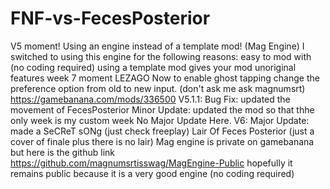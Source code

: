 # FNF-vs-FecesPosterior
V5 moment! Using an engine instead of a template mod! (Mag Engine)
I switched to using this engine for the following reasons:
  easy to mod with (no coding required)
  using a template mod gives your mod unoriginal features
  week 7 moment LEZAGO
Now to enable ghost tapping change the preference option from old to new input. (don't ask me ask magnumsrt)
https://gamebanana.com/mods/336500
V5.1.1:
  Bug Fix:
    updated the movement of FecesPosterior
  Minor Update:
    updated the mod so that thhe only week is my custom week
  No Major Update Here.
V6:
  Major Update:
    made a SeCReT sONg (just check freeplay) Lair Of Feces Posterior (just a cover of finale plus there is no lair)
Mag engine is private on gamebanana but here is the github link https://github.com/magnumsrtisswag/MagEngine-Public
hopefully it remains public because it is a very good engine (no coding required)
